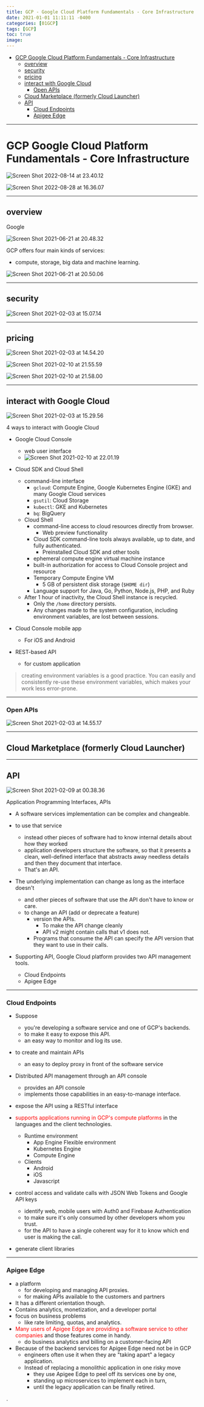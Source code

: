 ```yaml
---
title: GCP - Google Cloud Platform Fundamentals - Core Infrastructure
date: 2021-01-01 11:11:11 -0400
categories: [01GCP]
tags: [GCP]
toc: true
image:
---
```



- [GCP Google Cloud Platform Fundamentals - Core Infrastructure](#gcp-google-cloud-platform-fundamentals---core-infrastructure)
  - [overview](#overview)
  - [security](#security)
  - [pricing](#pricing)
  - [interact with Google Cloud](#interact-with-google-cloud)
    - [Open APIs](#open-apis)
  - [Cloud Marketplace (formerly Cloud Launcher)](#cloud-marketplace-formerly-cloud-launcher)
  - [API](#api)
    - [Cloud Endpoints](#cloud-endpoints)
    - [Apigee Edge](#apigee-edge)


---

# GCP Google Cloud Platform Fundamentals - Core Infrastructure


![Screen Shot 2022-08-14 at 23.40.12](https://i.imgur.com/2Y3LvvO.png)

![Screen Shot 2022-08-28 at 16.36.07](https://i.imgur.com/Aj82fJo.png)


---

## overview

Google


![Screen Shot 2021-06-21 at 20.48.32](https://i.imgur.com/eVbHebi.png)

GCP offers four main kinds of services:
- compute, storage, big data and machine learning.


![Screen Shot 2021-06-21 at 20.50.06](https://i.imgur.com/Tmqmrqc.png)


----


## security

![Screen Shot 2021-02-03 at 15.07.14](https://i.imgur.com/UEaBU7M.png)

---



## pricing

![Screen Shot 2021-02-03 at 14.54.20](https://i.imgur.com/09yBI1V.png)

![Screen Shot 2021-02-10 at 21.55.59](https://i.imgur.com/Xsx3HvS.png)

![Screen Shot 2021-02-10 at 21.58.00](https://i.imgur.com/yYdB0jJ.png)


---

## interact with Google Cloud

![Screen Shot 2021-02-03 at 15.29.56](https://i.imgur.com/VPu8vIk.png)

4 ways to interact with Google Cloud
- Google Cloud Console
  - web user interface
  - ![Screen Shot 2021-02-10 at 22.01.19](https://i.imgur.com/hONolff.png)
- Cloud SDK and Cloud Shell
  - command-line interface
    * `gcloud`: Compute Engine, Google Kubernetes Engine (GKE) and many Google Cloud services
    * `gsutil`: Cloud Storage
    * `kubectl`: GKE and Kubernetes
    * `bq`: BigQuery
  - Cloud Shell
    - command-line access to cloud resources directly from browser.
      - Web preview functionality
    - Cloud SDK command-line tools always available, up to date, and fully authenticated.
      * Preinstalled Cloud SDK and other tools
    - ephemeral compute engine virtual machine instance
    - built-in authorization for access to Cloud Console project and resource
    - Temporary Compute Engine VM
      - 5 GB of persistent disk storage (`$HOME dir`)
    - Language support for Java, Go, Python, Node.js, PHP, and Ruby
  - After 1 hour of inactivity, the Cloud Shell instance is recycled.
    - Only the `/home` directory persists.
    - Any changes made to the system configuration, including environment variables, are lost between sessions.

- Cloud Console mobile app
  - For iOS and Android
- REST-based API
  - for custom application


> creating environment variables is a good practice. You can easily and consistently re-use these environment variables, which makes your work less error-prone.

---

### Open APIs

![Screen Shot 2021-02-03 at 14.55.17](https://i.imgur.com/1b92Wl8.png)

---

## Cloud Marketplace (formerly Cloud Launcher)


---

## API

![Screen Shot 2021-02-09 at 00.38.36](https://i.imgur.com/Z0xoKOL.png)

Application Programming Interfaces, APIs
- A software services implementation can be complex and changeable.
- to use that service
  - instead other pieces of software had to know internal details about how they worked
  - application developers structure the software, so that it presents a clean, well-defined interface that abstracts away needless details and then they document that interface.
  - That's an API.
- The underlying implementation can change as long as the interface doesn't
  - and other pieces of software that use the API don't have to know or care.
  - to change an API (add or deprecate a feature)
    - version the APIs.
      - To make the API change cleanly
      - API v2 might contain calls that v1 does not.
    - Programs that consume the API can specify the API version that they want to use in their calls.

- Supporting API, Google Cloud platform provides two API management tools.
  - Cloud Endpoints
  - Apigee Edge

---


### Cloud Endpoints
- Suppose
  - you're developing a software service and one of GCP's backends.
  - to make it easy to expose this API.
  - an easy way to monitor and log its use.

- to create and maintain APIs
  - an easy to deploy proxy in front of the software service

- Distributed API management through an API console
  - provides an API console
  - implements those capabilities in an easy-to-manage interface.

- expose the API using a RESTful interface

- <font color=red> supports applications running in GCP's compute platforms </font> in the languages and the client technologies.
  - Runtime environment
    - App Engine Flexible environment
    - Kubernetes Engine
    - Compute Engine
  - Clients
    - Android
    - iOS
    - Javascript
- control access and validate calls with JSON Web Tokens and Google API keys
  - identify web, mobile users with Auth0 and Firebase Authentication
  - to make sure it's only consumed by other developers whom you trust.
  - for the API to have a single coherent way for it to know which end user is making the call.
- generate client libraries


---

### Apigee Edge
- a platform
  - for developing and managing API proxies.
  - for making APIs available to the customers and partners
- It has a different orientation though.
- Contains analytics, monetization, and a developer portal
- focus on business problems
  - like rate limiting, quotas, and analytics.
- <font color=red> Many users of Apigee Edge are providing a software service to other companies </font> and those features come in handy.
  - do business analytics and billing on a customer-facing API
- Because of the backend services for Apigee Edge need not be in GCP
  - engineers often use it when they are "taking apart" a legacy application.
  - Instead of replacing a monolithic application in one risky move
    - they use Apigee Edge to peel off its services one by one,
    - standing up microservices to implement each in turn,
    - until the legacy application can be finally retired.

















.
